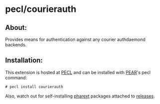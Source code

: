 # pecl/courierauth

## About:

Provides means for authentication against any courier authdaemond backends.

## Installation:

This extension is hosted at [PECL](http://pecl.php.net) and can be installed with [PEAR](http://pear.php.net)'s pecl command:

    # pecl install courierauth

Also, watch out for self-installing [pharext](https://github.com/m6w6/pharext) packages attached to [releases](https://github.com/m6w6/ext-courierauth/releases).
